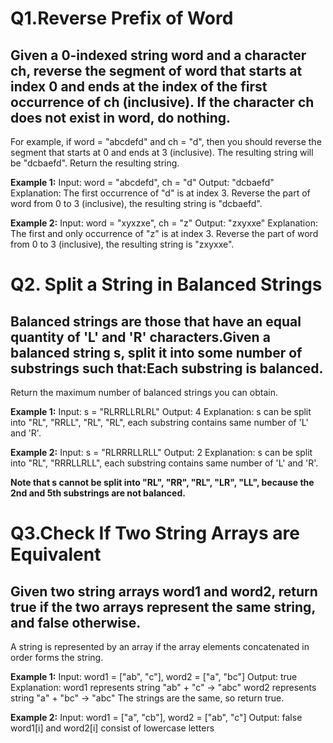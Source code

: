 # Q1.Reverse Prefix of Word
## Given a 0-indexed string word and a character ch, reverse the segment of word that starts at index 0 and ends at the index of the first occurrence of ch (inclusive). If the character ch does not exist in word, do nothing.

For example, 
if word = "abcdefd" and ch = "d", then you should reverse the segment that starts at 0 and ends at 3 (inclusive). The resulting string will be "dcbaefd".
Return the resulting string.

**Example 1:**
Input: word = "abcdefd", ch = "d" Output: "dcbaefd"
Explanation: The first occurrence of "d" is at index 3.
Reverse the part of word from 0 to 3 (inclusive), the resulting string is "dcbaefd". 

**Example 2:**
Input: word = "xyxzxe", ch = "z" Output: "zxyxxe"
Explanation: The first and only occurrence of "z" is at index 3.
Reverse the part of word from 0 to 3 (inclusive), the resulting string is "zxyxxe". 

# Q2. Split a String in Balanced Strings 

## Balanced strings are those that have an equal quantity of 'L' and 'R' characters.Given a balanced string s, split it into some number of substrings such that:Each substring is balanced.
Return the maximum number of balanced strings you can obtain.

**Example 1:**
Input: s = "RLRRLLRLRL"
Output: 4
Explanation: s can be split into "RL", "RRLL", "RL", "RL", each substring contains same number of 'L' and 'R'.

**Example 2:**
Input: s = "RLRRRLLRLL"
Output: 2
Explanation: s can be split into "RL", "RRRLLRLL", each substring contains same number of 'L' and 'R'.

**Note that s cannot be split into "RL", "RR", "RL", "LR", "LL", because the 2nd and 5th substrings are not balanced.**

# Q3.Check If Two String Arrays are Equivalent

## Given two string arrays word1 and word2, return true if the two arrays represent the same string, and false otherwise.
A string is represented by an array if the array elements concatenated in order forms the string.


**Example 1:**
Input: word1 = ["ab", "c"], word2 = ["a", "bc"] Output: true
Explanation:
word1 represents string "ab" + "c" -> "abc" word2 represents string "a" + "bc" -> "abc" The strings are the same, so return true.

**Example 2:**
Input: word1 = ["a", "cb"], word2 = ["ab", "c"] Output: false
word1[i] and word2[i] consist of lowercase letters

